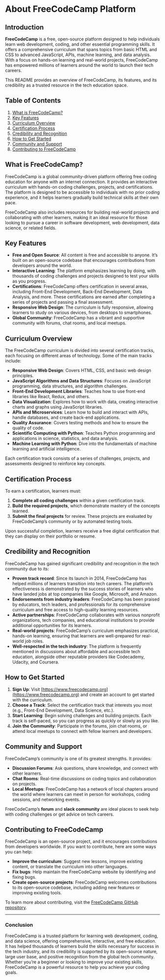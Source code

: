 # About FreeCodeCamp Platform 

## Introduction

**FreeCodeCamp** is a free, open-source platform designed to help individuals learn web development, coding, and other essential programming skills. It offers a comprehensive curriculum that spans topics from basic HTML and CSS to advanced JavaScript, APIs, machine learning, and data analysis. With a focus on hands-on learning and real-world projects, FreeCodeCamp has empowered millions of learners around the world to launch their tech careers.

This README provides an overview of FreeCodeCamp, its features, and its credibility as a trusted resource in the tech education space.

## Table of Contents

1. [What is FreeCodeCamp?](#what-is-freecodecamp)
2. [Key Features](#key-features)
3. [Curriculum Overview](#curriculum-overview)
4. [Certification Process](#certification-process)
5. [Credibility and Recognition](#credibility-and-recognition)
6. [How to Get Started](#how-to-get-started)
7. [Community and Support](#community-and-support)
8. [Contributing to FreeCodeCamp](#contributing-to-freecodecamp)

## What is FreeCodeCamp?

FreeCodeCamp is a global community-driven platform offering free coding education for anyone with an internet connection. It provides an interactive curriculum with hands-on coding challenges, projects, and certifications. The platform is designed to be accessible to individuals with no prior coding experience, and it helps learners gradually build technical skills at their own pace.

FreeCodeCamp also includes resources for building real-world projects and collaborating with other learners, making it an ideal resource for those looking to pursue a career in software development, web development, data science, or related fields.

## Key Features

- **Free and Open Source**: All content is free and accessible to anyone. It’s built on an open-source codebase that encourages contributions from developers around the world.
- **Interactive Learning**: The platform emphasizes learning by doing, with thousands of coding challenges and projects designed to test your skills as you progress.
- **Certifications**: FreeCodeCamp offers certification in several areas, including Front-End Development, Back-End Development, Data Analysis, and more. These certifications are earned after completing a series of projects and passing a final assessment.
- **Responsive Web Design**: The curriculum is fully responsive, allowing learners to study on various devices, from desktops to smartphones.
- **Global Community**: FreeCodeCamp has a vibrant and supportive community with forums, chat rooms, and local meetups.

## Curriculum Overview

The FreeCodeCamp curriculum is divided into several certification tracks, each focusing on different areas of technology. Some of the main tracks include:

- **Responsive Web Design**: Covers HTML, CSS, and basic web design principles.
- **JavaScript Algorithms and Data Structures**: Focuses on JavaScript programming, data structures, and algorithm challenges.
- **Front-End Development Libraries**: Teaches how to use front-end libraries like React, Redux, and others.
- **Data Visualization**: Explores how to work with data, creating interactive charts and graphs using JavaScript libraries.
- **APIs and Microservices**: Learn how to build and interact with APIs, handle databases, and create back-end applications.
- **Quality Assurance**: Covers testing methods and how to ensure the quality of code.
- **Scientific Computing with Python**: Teaches Python programming and applications in science, statistics, and data analysis.
- **Machine Learning with Python**: Dive into the fundamentals of machine learning and artificial intelligence.

Each certification track consists of a series of challenges, projects, and assessments designed to reinforce key concepts.

## Certification Process

To earn a certification, learners must:

1. **Complete all coding challenges** within a given certification track.
2. **Build the required projects**, which demonstrate mastery of the concepts learned.
3. **Submit the final projects** for review. These projects are evaluated by FreeCodeCamp’s community or by automated testing tools.

Upon successful completion, learners receive a free digital certification that they can display on their portfolio or resume.

## Credibility and Recognition

FreeCodeCamp has gained significant credibility and recognition in the tech community due to its:

- **Proven track record**: Since its launch in 2014, FreeCodeCamp has helped millions of learners transition into tech careers. The platform’s effectiveness is demonstrated by the success stories of learners who have landed jobs at top companies like Google, Microsoft, and Amazon.
- **Endorsements from industry leaders**: FreeCodeCamp has been praised by educators, tech leaders, and professionals for its comprehensive curriculum and free access to high-quality learning resources.
- **Active partnerships**: FreeCodeCamp collaborates with various nonprofit organizations, tech companies, and educational institutions to provide additional opportunities for its learners.
- **Real-world projects**: FreeCodeCamp’s curriculum emphasizes practical, hands-on learning, ensuring that learners are well-prepared for real-world job roles.
- **Well-respected in the tech industry**: The platform is frequently mentioned in discussions about affordable and accessible tech education, alongside other reputable providers like Codecademy, Udacity, and Coursera.

## How to Get Started

1. **Sign Up**: Visit [https://www.freecodecamp.org](https://www.freecodecamp.org) and create an account to get started with the curriculum.
2. **Choose a Track**: Select the certification track that interests you most (e.g., Front-End Development, Data Science, etc.).
3. **Start Learning**: Begin solving challenges and building projects. Each track is self-paced, so you can progress as quickly or slowly as you like.
4. **Join the Community**: Participate in the forums, join chat rooms, or attend local meetups to connect with fellow learners and developers.

## Community and Support

FreeCodeCamp’s community is one of its greatest strengths. It provides:

- **Discussion Forums**: Ask questions, share knowledge, and connect with other learners.
- **Chat Rooms**: Real-time discussions on coding topics and collaboration on projects.
- **Local Meetups**: FreeCodeCamp has a network of local chapters around the world where learners can meet in person for workshops, coding sessions, and networking events.

FreeCodeCamp’s **forum** and **slack community** are ideal places to seek help with coding challenges or get advice on tech careers.

## Contributing to FreeCodeCamp

FreeCodeCamp is an open-source project, and it encourages contributions from developers worldwide. If you want to contribute, here are some ways you can help:

- **Improve the curriculum**: Suggest new lessons, improve existing content, or translate the curriculum into other languages.
- **Fix bugs**: Help maintain the FreeCodeCamp website by identifying and fixing bugs.
- **Create open-source projects**: FreeCodeCamp welcomes contributions to its open-source codebase, including adding new features or improving existing tools.

To learn more about contributing, visit the [FreeCodeCamp GitHub repository](https://github.com/freeCodeCamp/freeCodeCamp).

---

### Conclusion

FreeCodeCamp is a trusted platform for learning web development, coding, and data science, offering comprehensive, interactive, and free education. It has helped thousands of learners build the skills necessary for success in the tech industry, and its credibility is supported by its open-source nature, large user base, and positive recognition from the global tech community. Whether you’re a beginner or looking to improve your existing skills, FreeCodeCamp is a powerful resource to help you achieve your coding goals.
